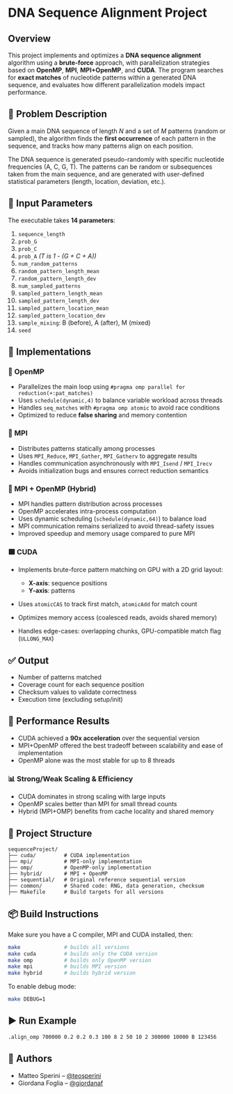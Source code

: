 # DNA Sequence Alignment Project

## Overview

This project implements and optimizes a **DNA sequence alignment** algorithm using a **brute-force** approach, with parallelization strategies based on **OpenMP**, **MPI**, **MPI+OpenMP**, and **CUDA**. The program searches for **exact matches** of nucleotide patterns within a generated DNA sequence, and evaluates how different parallelization models impact performance.

## 🧬 Problem Description

Given a main DNA sequence of length *N* and a set of *M* patterns (random or sampled), the algorithm finds the **first occurrence** of each pattern in the sequence, and tracks how many patterns align on each position.

The DNA sequence is generated pseudo-randomly with specific nucleotide frequencies (A, C, G, T). The patterns can be random or subsequences taken from the main sequence, and are generated with user-defined statistical parameters (length, location, deviation, etc.).

## 🔧 Input Parameters

The executable takes **14 parameters**:

1. `sequence_length`
2. `prob_G`
3. `prob_C`
4. `prob_A` *(T is 1 - (G + C + A))*
5. `num_random_patterns`
6. `random_pattern_length_mean`
7. `random_pattern_length_dev`
8. `num_sampled_patterns`
9. `sampled_pattern_length_mean`
10. `sampled_pattern_length_dev`
11. `sampled_pattern_location_mean`
12. `sampled_pattern_location_dev`
13. `sample_mixing`: B (before), A (after), M (mixed)
14. `seed`

## 🚀 Implementations

### 🔹 OpenMP

* Parallelizes the main loop using `#pragma omp parallel for reduction(+:pat_matches)`
* Uses `schedule(dynamic,4)` to balance variable workload across threads
* Handles `seq_matches` with `#pragma omp atomic` to avoid race conditions
* Optimized to reduce **false sharing** and memory contention

### 🔸 MPI

* Distributes patterns statically among processes
* Uses `MPI_Reduce`, `MPI_Gather`, `MPI_Gatherv` to aggregate results
* Handles communication asynchronously with `MPI_Isend` / `MPI_Irecv`
* Avoids initialization bugs and ensures correct reduction semantics

### 🔸 MPI + OpenMP (Hybrid)

* MPI handles pattern distribution across processes
* OpenMP accelerates intra-process computation
* Uses dynamic scheduling (`schedule(dynamic,64)`) to balance load
* MPI communication remains serialized to avoid thread-safety issues
* Improved speedup and memory usage compared to pure MPI

### 🟩 CUDA

* Implements brute-force pattern matching on GPU with a 2D grid layout:

  * **X-axis**: sequence positions
  * **Y-axis**: patterns
* Uses `atomicCAS` to track first match, `atomicAdd` for match count
* Optimizes memory access (coalesced reads, avoids shared memory)
* Handles edge-cases: overlapping chunks, GPU-compatible match flag (`ULLONG_MAX`)

## ✅ Output

* Number of patterns matched
* Coverage count for each sequence position
* Checksum values to validate correctness
* Execution time (excluding setup/init)

## 🧪 Performance Results

* CUDA achieved a **90x acceleration** over the sequential version
* MPI+OpenMP offered the best tradeoff between scalability and ease of implementation
* OpenMP alone was the most stable for up to 8 threads

### 📊 Strong/Weak Scaling & Efficiency

* CUDA dominates in strong scaling with large inputs
* OpenMP scales better than MPI for small thread counts
* Hybrid (MPI+OMP) benefits from cache locality and shared memory

## 📁 Project Structure

```
sequenceProject/
├── cuda/         # CUDA implementation
├── mpi/          # MPI-only implementation
├── omp/          # OpenMP-only implementation
├── hybrid/       # MPI + OpenMP
├── sequential/   # Original reference sequential version
├── common/       # Shared code: RNG, data generation, checksum
├── Makefile      # Build targets for all versions
```

## 📦 Build Instructions

Make sure you have a C compiler, MPI and CUDA installed, then:

```bash
make              # builds all versions
make cuda         # builds only the CUDA version
make omp          # builds only OpenMP version
make mpi          # builds MPI version
make hybrid       # builds hybrid version
```

To enable debug mode:

```bash
make DEBUG=1
```

## ▶️ Run Example

```bash
.align_omp 700000 0.2 0.2 0.3 100 8 2 50 10 2 300000 10000 B 123456
```

## 👥 Authors

* Matteo Sperini – [@teosperini](https://github.com/teosperini)
* Giordana Foglia – [@giordanaf](https://github.com/ooojordan)
